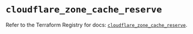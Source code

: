 # `cloudflare_zone_cache_reserve`

Refer to the Terraform Registry for docs: [`cloudflare_zone_cache_reserve`](https://registry.terraform.io/providers/cloudflare/cloudflare/4.42.0/docs/resources/zone_cache_reserve).
